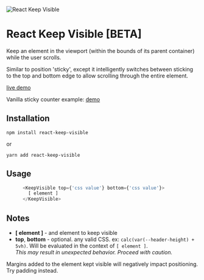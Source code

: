 ![React Keep Visible](https://repository-images.githubusercontent.com/257725090/ea52cb00-8486-11ea-80f1-d93c94bf0bea)

# React Keep Visible [BETA]
Keep an element in the viewport (within the bounds of its parent container) while the user scrolls.

Similar to position 'sticky', except it intelligently switches between sticking to the top and bottom 
edge to allow scrolling through the entire element.

[live demo](https://codesandbox.io/s/keep-visible-demo-1x1fw?file=/src/App.js)

Vanilla sticky counter example: [demo](https://codesandbox.io/s/keep-visible-counter-demo-sumq9?file=/src/App.js) 


## Installation

`npm install react-keep-visible`

or

`yarn add react-keep-visible`

## Usage

```js
      <KeepVisible top={'css value'} bottom={'css value'}>
        [ element ]
      </KeepVisible>
```

## Notes
- **[ element ]** - and element to keep visible
- **top**, **bottom** - optional. any valid CSS.  ex: `calc(var(--header-height) + 5vh)`.  Will be evaluated in the context of `[ element ]`.  
*This may result in unexpected behavior. Proceed with caution.*

Margins added to the element kept visible will negatively impact positioning.  Try padding instead.
